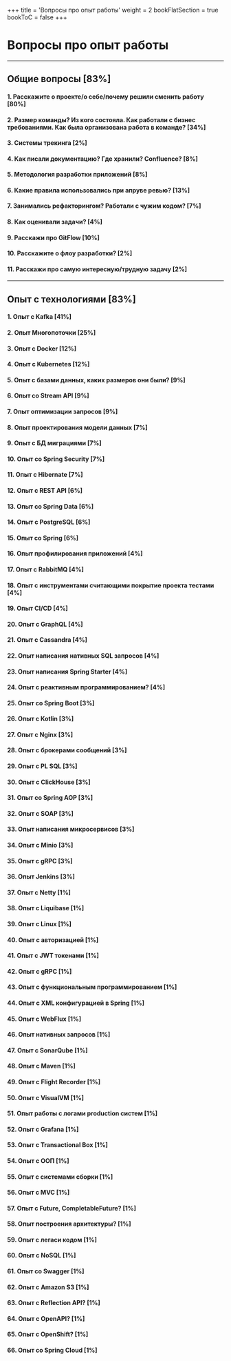 +++
title = 'Вопросы про опыт работы'
weight = 2
bookFlatSection = true
bookToC = false
+++

# Вопросы про опыт работы

---
## Общие вопросы [83%]

#### 1. Расскажите о проекте/о себе/почему решили сменить работу [80%]
#### 2. Размер команды? Из кого состояла. Как работали с бизнес требованиями. Как была организована работа в команде? [34%]
#### 3. Системы трекинга [2%]
#### 4. Как писали документацию? Где хранили? Confluence? [8%]
#### 5. Методология разработки приложений [8%]
#### 6. Какие правила использовались при апруве ревью? [13%]
#### 7. Занимались рефакторингом? Работали с чужим кодом? [7%]
#### 8. Как оценивали задачи? [4%]
#### 9. Расскажи про GitFlow [10%]
#### 10. Расскажите о флоу разработки? [2%]
#### 11. Расскажи про самую интересную/трудную задачу [2%]

---
## Опыт с технологиями [83%]

#### 1. Опыт с Kafka [41%]
#### 2. Опыт Многопоточки [25%]
#### 3. Опыт с Docker [12%]
#### 4. Опыт с Kubernetes [12%]
#### 5. Опыт с базами данных, каких размеров они были? [9%]
#### 6. Опыт со Stream API [9%]
#### 7. Опыт оптимизации запросов [9%]
#### 8. Опыт проектирования модели данных [7%]
#### 9. Опыт с БД миграциями [7%]
#### 10. Опыт со Spring Security [7%]
#### 11. Опыт с Hibernate [7%]
#### 12. Опыт с REST API [6%]
#### 13. Опыт со Spring Data [6%]
#### 14. Опыт с PostgreSQL [6%]
#### 15. Опыт со Spring [6%]
#### 16. Опыт профилирования приложений [4%]
#### 17. Опыт с RabbitMQ [4%]
#### 18. Опыт с инструментами считающими покрытие проекта тестами [4%]
#### 19. Опыт CI/CD [4%]
#### 20. Опыт с GraphQL [4%]
#### 21. Опыт с Cassandra [4%]
#### 22. Опыт написания нативных SQL запросов [4%]
#### 23. Опыт написания Spring Starter [4%]
#### 24. Опыт с реактивным программированием? [4%]
#### 25. Опыт со Spring Boot [3%]
#### 26. Опыт с Kotlin [3%]
#### 27. Опыт с Nginx [3%]
#### 28. Опыт с брокерами сообщений [3%]
#### 29. Опыт с PL SQL [3%]
#### 30. Опыт с ClickHouse [3%]
#### 31. Опыт со Spring AOP [3%]
#### 32. Опыт с SOAP [3%]
#### 33. Опыт написания микросервисов [3%]
#### 34. Опыт с Minio [3%]
#### 35. Опыт с gRPC [3%]
#### 36. Опыт Jenkins [3%]
#### 37. Опыт с Netty [1%]
#### 38. Опыт с Liquibase [1%]
#### 39. Опыт с Linux [1%]
#### 40. Опыт с авторизацией [1%]
#### 41. Опыт с JWT токенами [1%]
#### 42. Опыт с gRPC [1%]
#### 43. Опыт с функциональным программированием [1%]
#### 44. Опыт с XML конфигурацией в Spring [1%]
#### 45. Опыт с WebFlux [1%]
#### 46. Опыт нативных запросов [1%]
#### 47. Опыт с SonarQube [1%]
#### 48. Опыт с Maven [1%]
#### 49. Опыт с Flight Recorder [1%]
#### 50. Опыт с VisualVM [1%]
#### 51. Опыт работы с логами production систем [1%]
#### 52. Опыт с Grafana [1%]
#### 53. Опыт с Transactional Box [1%]
#### 54. Опыт с ООП [1%]
#### 55. Опыт с системами сборки [1%]
#### 56. Опыт с MVC [1%]
#### 57. Опыт с Future, CompletableFuture? [1%]
#### 58. Опыт построения архитектуры? [1%]
#### 59. Опыт с легаси кодом [1%]
#### 60. Опыт с NoSQL [1%]
#### 61. Опыт со Swagger [1%]
#### 62. Опыт с Amazon S3 [1%]
#### 63. Опыт с Reflection API? [1%]
#### 64. Опыт с OpenAPI? [1%]
#### 65. Опыт с OpenShift? [1%]
#### 66. Опыт со Spring Cloud [1%]